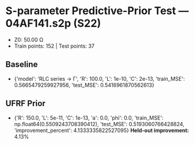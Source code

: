 # S-parameter Predictive-Prior Test — 04AF141.s2p (S22)
- Z0: 50.00 Ω
- Train points: 152  |  Test points: 37

## Baseline
- {'model': 'RLC series -> Γ', 'R': 100.0, 'L': 1e-10, 'C': 2e-13, 'train_MSE': 0.5665479259927956, 'test_MSE': 0.5416961870562613}

## UFRF Prior
- {'R': 150.0, 'L': 5e-11, 'C': 1e-13, 'a': 0.0, 'phi': 0.0, 'train_MSE': np.float64(0.5509243708390412), 'test_MSE': 0.5193060766428824, 'improvement_percent': 4.1333335822527095}
**Held-out improvement:** 4.13%